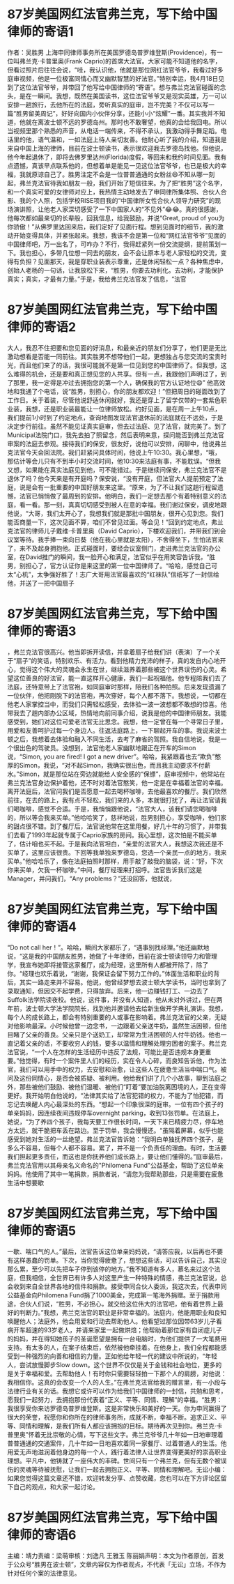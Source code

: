 # 87岁美国网红法官弗兰克，写下给中国律师的寄语1

作者：吴胜男 上海申同律师事务所在美国罗德岛普罗维登斯(Providence)，有一位叫弗兰克·卡普里奥(Frank Caprio)的首席大法官。大家可能不知道他的名字，但看过照片后往往会说，“哇，我认识他，他就是那位网红法官爷爷，我看过好多庭审视频，他是一位极富同情心而又幽默智慧的好法官。”特别幸运，我4月18日见到了这位法官爷爷，并带回了他写给中国律师的“寄语”。想与弗兰克法官碰面的念头，是在一瞬间。我想，既然在美国读书，这位法官爷爷又是现实英雄，万一可以安排一趟旅行，去他所在的法庭，旁听真实的庭审，岂不完美？不仅可以写一篇“胜男留美周记”，好好向国内小伙伴分享，还能小小“炫耀”一番。其实我并不知道，他就在离波士顿不远的罗德岛州。那时也不敢奢望，他真的会给我回电。所以当视频里那个熟悉的声音，从电话一端传来，不得不承认，我激动得手舞足蹈。电话里的他，语气温和，一如法庭上待人亲切友善。他耐心听了我的介绍，知道我是来自中国上海的律师，目前在波士顿读书，表示很欢迎我去罗德岛找他。但他说，他今年起退休了，即将去佛罗里达州(Florida)度假，等回来和我约时间见面。我有点遗憾，真该早点联系他的，但想着单是能见一见这位法官爷爷，也已是极大的幸福，我就原谅自己了。胜男注定不会是一位普普通通的女粉丝😄不知从哪一刻起，弗兰克法官待我如朋友一般，我们开始了短信往来。为了把“胜男”这个名字，和一个真实可爱的女律师对应上，我热情主动地发去了申同律所集体照、合伙人合影、我的个人照，包括学校RISE项目我的“中国律所女性合伙人领导力研究”的现场演讲照，让他老人家深切感受了一下中国家人的“不见外”😂😂。真的很感谢，他每次都如最亲切的长辈般，回我信息，给我鼓励，并说“Great, proud of you为你骄傲！”从佛罗里达回来后，我们定好了见面行程。想到见面时的细节，我的激动开始变得具体，并紧张起来。我想，我该不会是第一位和“网红法官爷爷”见面的中国律师吧，万一出名了，可咋办？不行，我得赶紧列一份交流提纲，提前策划一下。我也担心，多带几位想一同去的朋友，会不会让原本与老人家轻松的交流，变得有负担？见面那天，我是穿职业装表示尊重，还是休闲轻松一点？各种焦虑中，创始人老杨的一句话，让我放松下来，“胜男，你要去功利化。去功利，才能保护真实；真实，才最有力量。”于是，我给弗兰克法官发了信息，“法官

# 87岁美国网红法官弗兰克，写下给中国律师的寄语2

大人，我忍不住把要和您见面的好消息，和最亲近的朋友们分享了，他们更是无比激动想看是否能一同前往。其实胜男不想带他们一起，更想独占与您交流的宝贵时光，而且他们来了的话，我很可能就不是第一位见到您的中国律师了。但我想，这么难得的机会，还是要和真正想见您的人共享。但有一点，我跟他们声明过了，到了那里，我一定得是冲过去拥抱您的第一个人，确保我的官方认证地位😄” 他高效地和我通了个电话，说“胜男，别担心，你的朋友都欢迎！”但把周日的碰面改到了工作日。关于着装，尽管他说舒适休闲就好，我还是穿上了留学仅带的一套紫色职业装，我想，还是职业装最能让一位律师放松。约好见面，是在周一上午10点，我们提前1小时到了约定地点，查询地图发现法官退休前的法庭就在不远处，于是决定步行前往。虽然不能见证真实庭审，但去过法庭、见了法官，就完美了。到了Municipal法院门口，我先去拍了照留念，然后表明来意，探问能否到弗兰克法官审案的法庭去参观。接待我们的保安，很友好，说他可以安排，闲聊中，他说弗兰克法官今天会回法院。我们赶紧问具体时间，他说上午10:30。我心里想，“哦，那估计等会儿只有不到半小时交流时间，他10:30来法庭有事，不能耽误。“但我又想，如果能在真实法庭见到他，可不能错过。于是继续问保安，弗兰克法官不是退休了吗？他今天来是有开庭吗？保安说，“没有开庭，但法官大人提前预定了法庭，说是会有一批重要的中国好朋友来这里。“原来，为了不让我们这趟行程留遗憾，法官已悄悄做了最周到的安排。他明白，我们一定想去那个有着特别意义的法庭，看一看。那一刻，真真切切感受到被人在意的幸福。我们谢过保安，调皮地跟他说，“大哥，我们太开心了，我想我们就是那批中国朋友，很开心见到您。我们能否商量一下，这次见面不算，咱们不曾见过面。等会见！”回到约定地点，弗兰克法官的律师儿子戴维·卡普里奥（David Caprio），下楼欢迎我们，并带我们到会议室等待。我手捧一束向日葵（他在我心里就是太阳），不舍得坐下，生怕法官来了，来不及起身拥抱他。正式碰面时，要经会议室侧门，走进弗兰克法官的办公室，在David推门的瞬间，我一脸开心和满足，法官似乎在用笑容告诉我，“胜男，别担心了，官方认证你是来这里的第一位中国律师了。“哈哈，感觉自己可太“心机”，太争强好胜了！志广大哥用法官最喜欢的“红袜队”信纸写了一封信给他，并送了一把中国扇子

# 87岁美国网红法官弗兰克，写下给中国律师的寄语3

，弗兰克法官很高兴。他当即拆开读信，并拿着扇子给我们讲（表演）了一个关于“扇子”的笑话，特别欢乐、有活力。看到他精力充沛的样子，真的发自内心地开心，觉得这个伟大的灵魂会永生在世，继续滋养着那些被这个世界误伤的心灵。希望这位善良的好法官，能一直这样开心健康，我们一起祝福他。他专程陪我们去了法庭，还特意带上了法官袍，如同庭审时那样，陪我们各种拍照。后来发现遗漏了一位伙伴，他把刚脱下的法官袍，再次穿好，每个人都不落下。我想说，一切都在他老人家掌控当中，而我们只需轻松感受，去体验一波一波想都不敢想的惊喜。他带我去了趟内部办公区域，热情地向前同事介绍，说我是他的中国律师朋友。我能感受到，她们对这位可爱老法官无比思念。我想，他一定曾在每一个寻常日子里，用爱和友善呵护过每一个身边人。往返法庭路上，一下聊起开车的事。我说来波士顿之后，我想着去体验和融入不同生活，去考了麻省的驾照。我自信地说，我是一个很出色的驾驶员。没想到，法官他老人家幽默地跟正在开车的Simon说，“Simon, you are fired! I got a new driver”。哈哈，我紧跟着也去“欺负”憨厚的Simon，我说，“对不起Simon，我确实很出色，而且我主动要求不付薪水。”Simon，就是那位站在旁边就能给人安全感的“保镖”，庭审视频中，他常站在弗兰克法官身边保护着他，还不时对着法官憨笑，他一定是在幸福着法官的幸福。离开法庭后，法官问我们是否愿意一起去喝杯咖啡，去他最喜欢的餐厅。我们欣然前往，在去的路上，我有点不轻松，我们来的人多，本就很打扰了，再让法官请我们喝咖啡，感觉不合适。于是，我悄悄跟他说，“法官大人，该我们请您喝咖啡的，所以等会我来买单。”他哈哈笑了，慈祥地说，胜男别担心，享受咖啡，他们家的甜点很不错。到了餐厅后，法官说他常在这里用餐，好几十年的习惯了，并带我们去看了1993年起就专属于Caprio家族的房间。我心里想，这次怕是不能买单了，估计咱也买不起。于是我向法官坦白，“亲爱的法官大人，我想这次我还是不买单了，这里应该很贵。下回等我单独来罗德岛，您选一个亲民一点的地方，我来买单。”他哈哈乐了，像在法庭拍照时那样，用手敲了敲我的脑袋，说：“好，下次你来买单，欠我一杯咖啡。”中间，餐厅经理来打招呼。法官告诉我们这是Manager，并问我们，“Any problems？”还没回答，他就说，

# 87岁美国网红法官弗兰克，写下给中国律师的寄语4

“Do not call her！”。哈哈，瞬间大家都乐了，“遇事别找经理。”他还幽默地说，“这是我的中国朋友胜男，她做了十年律师，目前在波士顿读领导力和管理学，我宣布她即将接管这家餐厅，成为经理，这里所有人都被开除了，除了你。“经理也欢乐着说，“谢谢，我保证会留下努力工作的。”体面生活和职业的背后，其实一路走来并不容易。他说，他曾经梦想去波士顿大学读书，当时也拿到了录取通知，但因交不起学费，只得放弃。后来，他一边赚钱打工、一边去了Suffolk法学院读夜校。他说，这件事，并没有人知道，他从未对外讲过，但在两年前，波士顿大学法学院院长，找到他并邀请他去给新生做开学典礼演讲。我想，每个人的成长路上，都会有特别重要的人或事在影响着。弗兰克法官的父亲，无疑对他影响最深。小时候他曾一边念书，一边跟着父亲送牛奶，虽然生活困顿，但他目睹了父亲的善良。父亲只是个送奶工，却常常为生活困顿的人付牛奶钱。他也一直记着父亲的话，不要收穷人的钱，要多以温情和理解处理穷困者的案子。弗兰克法官说，“一个人在怎样的生活经历中违反了法规，可能比是否违规本身更重要。”他觉得，有时一个案件里人们的经历，实在令人心碎，而良知告诉他，作为法官，我们可以用手中的权力，去安慰和治愈，让这些人在疲惫生活当中喘口气。被问及这份同情心，是否会被质疑、被利用。他给我们讲了几个小故事，聊到法庭之外，那些被他们鼓励、被他们温暖、被他们“盯着”要加油脱离困境的人，正在变得更好。我开始明白他说的，“法律其实给了法官犯错的权力，不能为了怕犯错，而忘记去唤醒人内心最深处的东西。“想起一个印象很深的庭审。一位有四个孩子的单亲妈妈，因连续夜间违规停车overnight parking，收到13张罚单。在法庭上，她说，“为了养四个孩子，我每天要工作很长时间，一天下来已精疲力尽，停车地方太远，就干脆把车丢在路边。至于罚单，我会慢慢还。“虽隔着屏幕，似乎也能感受到她对生活的一丝绝望。弗兰克法官告诉她：“我明白单独抚养四个孩子，是多么不容易，但每个人都不容易。累了，并不是一个负责任的理由。有时，生活要我们担起更多责任，而这也是你抚养他们成长路上，要让他们懂得的。”庭审最后，弗兰克法官用以其母亲名义命名的"Philomena Fund"公益基金，帮助了这位单亲妈妈。他使用了其中一笔捐款，捐款者说，“请您为我帮助那些，只是需要在疲惫生活中想要歇

# 87岁美国网红法官弗兰克，写下给中国律师的寄语5

一歇、喘口气的人。”最后，法官告诉这位单亲妈妈说，“请答应我，以后再也不要有这样愚蠢的罚单。下次，当你觉得疲惫了，想想这些话，可以告诉自己，其实没那么累，至少可以先把车子停到该停的地方。”我不知道有多人，慕名来过这个法庭，但我相信，全世界已有许多人对这里产生一种特殊的情感，弗兰克法官说，总会收到来自全世界各地的信件和捐款。接受申同合伙人委派，我这次去，代表申同公益基金向Philomena Fund捐了1000美金，完成第一笔海外捐赠。至于捐款用途，合伙人们说，“胜男，不必担心，就交给这位伟大的法官吧，他有着世界上最好的判断力。”我想，弗兰克法官的职业是非常幸福的。法庭内，他能用职业和良知唤醒他人；法庭外，他会用爱和行动去帮助他人。他看望过那位因带63岁儿子看病开车超速的93岁老人，并请来家里一起做烘焙；他帮助着那位家有自闭症儿子的妈妈，并在得知她孩子的圣诞愿望是拥有一台电脑时，为他们提供了一大笔费用支持。有太多的人，在案子结束后，依然被他牵挂着。在他身上，我们全程都能感受到一种强烈的向善和相信的力量。正如他给年轻一代的建议中所说的，“年轻人，尝试放慢脚步Slow down。这个世界不仅仅是关于金钱和社会地位，更多的是关于幸福和爱。去帮助他人！有时你只需要轻轻拍一下那个人的肩膀，对他说：我相信你。这真的会改变一个人的人生。”在弗兰克法官给我的赠言里，有一小段与法律行业有关的话。我想它或许可以作为给我们中国律师的一封信，共勉和思考，愿我们一起努力，去拥抱那份代表着“正义、平等、同情、理解”的幸福。“胜男：我很享受你来访罗德岛普罗维登斯。这是非常快乐和美好的一天。你为申同赢得了很大的荣誉，祝愿你和你所在的律师事务所，成就不断，幸福不断。追求正义、平等、同情和理解，是我们所有人都应该拥抱的目标。期待再次见到你。弗兰克·卡普里奥”怀着无比崇敬的心情，写下这些文字。弗兰克爷爷几十年如一日地审理着普普通通的交通案件，几十年如一日地喜欢着同一家餐厅、过着普通人的生活。他用爱无声地滋润着他身边的每一个人，践行着法律人让世界变得更美好的崇高职业理想。平凡中，他铸就了一座伟大的丰碑。世间只有一个弗兰克，但有无数个被误伤的灵魂等待被抚慰，让我们一起去拥抱正义、平等、同情和理解吧。无讼小编：如果您觉得这篇文章还不错，欢迎转发分享、点赞收藏，您也可以在下方评论区留下自己的观点，和大家一起讨论。

# 87岁美国网红法官弗兰克，写下给中国律师的寄语6

主编：靖力责编：梁萌审核：刘逸凡 王雅玉 陈丽娟声明：本文为作者原创，首发于公众号“胜男在波士顿”，文章内容仅为作者观点，不代表「无讼」立场，不作为针对任何个案的法律意见。

